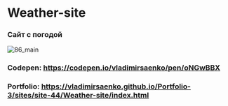 # Weather-site

### Сайт с погодой

![86_main](https://user-images.githubusercontent.com/56477695/146671557-f208d23f-c19e-42dd-b0ce-12767daf6361.jpg)

### Codepen: https://codepen.io/vladimirsaenko/pen/oNGwBBX

### Portfolio: https://vladimirsaenko.github.io/Portfolio-3/sites/site-44/Weather-site/index.html
